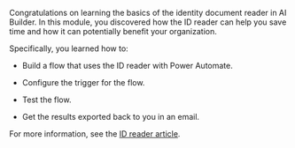 Congratulations on learning the basics of the identity document reader in AI Builder. In this module, you discovered how the ID reader can help you save time and how it can potentially benefit your organization.

Specifically, you learned how to:

- Build a flow that uses the ID reader with Power Automate.

- Configure the trigger for the flow.

- Test the flow.

- Get the results exported back to you in an email.

For more information, see the [ID reader article](/ai-builder/prebuilt-id-reader/?azure-portal=true).

